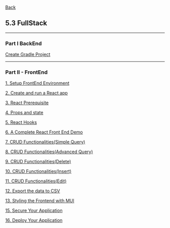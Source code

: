 [Back](../../README.md)

## 5.3 FullStack

<hr>

### Part I BackEnd

[Create Gradle Project](CreateGradleProject.md)

<hr>

### Part II - FrontEnd 

[1. Setup FrontEnd Environment](1_SetupFrontEndEnv.md)

[2. Create and run a React app](2_CreateReactApp.md)

[3. React Prerequisite](3_ReactPrerequisite.md)

[4. Props and state](4_PropsAndState.md)

[5. React Hooks](5_Hooks.md)

[6. A Complete React Front End Demo](6_CompleteFrontEnd.md)

[7. CRUD Functionalities(Simple Query)](7_CrudFunctionalities1.md)

[8. CRUD Functionalities(Advanced Query)](8_CrudFunctionalities2.md)

[9. CRUD Functionalities(Delete)](9_CrudFunctionalities3.md)

[10. CRUD Functionalities(Insert)](10_CrudFunctionalities4.md)

[11. CRUD Functionalities(Edit)](11_CrudFunctionalities5.md)

[12. Export the data to CSV](12_ExportFunctionality.md)

[13. Styling the Frontend with MUI](13_StyleWithMUI.md)

[15. Secure Your Application](15_SecureTheApp.md)

[16. Deploy Your Application](16_DeployApp.md)